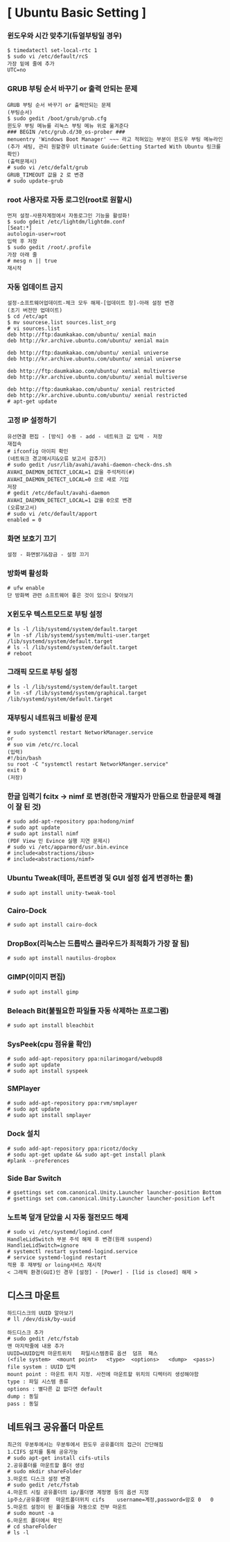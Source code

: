 # [ Ubuntu Basic Setting ]

### 윈도우와 시간 맞추기(듀얼부팅일 경우)

```
$ timedatectl set-local-rtc 1
$ sudo vi /etc/default/rcS
가장 밑에 줄에 추가
UTC=no
```

### GRUB 부팅 순서 바꾸기 or 출력 안되는 문제

```
GRUB 부팅 순서 바꾸기 or 출력안되는 문제
(부팅순서)
$ sudo gedit /boot/grub/grub.cfg
윈도우 부팅 메뉴를 리눅스 부팅 메뉴 위로 옮겨준다
### BEGIN /etc/grub.d/30_os-prober ###
menuentry 'Windows Boot Manager' ~~~ 라고 적혀있는 부분이 윈도우 부팅 메뉴라인
(추가 세팅, 관리 원할경우 Ultimate Guide:Getting Started With Ubuntu 링크를 확인)
(출력문제시)
# sudo vi /etc/defalt/grub
GRUB_TIMEOUT 값을 2 로 변경
# sudo update-grub
```

### root 사용자로 자동 로그인(root로 원할시)

```
먼저 설정-사용자계정에서 자동로그인 기능을 활성화!
$ sudo gdeit /etc/lightdm/lightdm.conf
[Seat:*]
autologin-user=root
입력 후 저장
$ sudo gedit /root/.profile
가장 아래 줄
# mesg n || true
재시작
```

### 자동 업데이트 금지

```
설정-소프트웨어업데이트-체크 모두 해제-[업데이트 창]-아래 설정 변경
(초기 버전만 업데이트)
$ cd /etc/apt
$ mv sourcese.list sources.list_org
# vi sources.list
deb http://ftp:daumkakao.com/ubuntu/ xenial main
deb http://kr.archive.ubuntu.com/ubuntu/ xenial main 

deb http://ftp:daumkakao.com/ubuntu/ xenial universe
deb http://kr.archive.ubuntu.com/ubuntu/ xenial universe

deb http://ftp:daumkakao.com/ubuntu/ xenial multiverse
deb http://kr.archive.ubuntu.com/ubuntu/ xenial multiverse

deb http://ftp:daumkakao.com/ubuntu/ xenial restricted
deb http://kr.archive.ubuntu.com/ubuntu/ xenial restricted
# apt-get update
```

### 고정 IP 설정하기

```
유선연결 편집 - [방식] 수동 - add - 네트워크 값 입력 - 저장
재접속
# ifconfig 아이피 확인
(네트워크 경고메시지&오류 보고서 감추기)
# sudo gedit /usr/lib/avahi/avahi-daemon-check-dns.sh
AVAHI_DAEMON_DETECT_LOCAL=1 값을 주석처리(#)
AVAHI_DAEMON_DETECT_LOCAL=0 으로 새로 기입
저장
# gedit /etc/default/avahi-daemon
AVAHI_DAEMON_DETECT_LOCAL=1 값을 0으로 변경
(오류보고서)
# sudo vi /etc/default/apport
enabled = 0
```

### 화면 보호기 끄기

```
설정 - 화면밝기&잠금 - 설정 끄기
```

### 방화벽 활성화

```
# ufw enable
단 방화벽 관련 소프트웨어 좋은 것이 있으니 찾아보기
```

### X윈도우 텍스트모드로 부팅 설정

```
# ls -l /lib/systemd/system/default.target
# ln -sf /lib/systemd/system/multi-user.target /lib/systemd/system/default.target
# ls -l /lib/systemd/system/default.target
# reboot
```

### 그래픽 모드로 부팅 설정

```
# ls -l /lib/systemd/system/default.target
# ln -sf /lib/systemd/system/graphical.target /lib/systemd/system/default.target
```

### 재부팅시 네트워크 비활성 문제

```
# sudo systemctl restart NetworkManager.service
or
# suo vim /etc/rc.local
(입력)
#!/bin/bash
su root -C "systemctl restart NetworkManger.service"
exit 0
(저장)
```

### 한글 입력기 fcitx -> nimf 로 변경(한국 개발자가 만듬으로 한글문제 해결이 잘 된 것)

```
# sudo add-apt-repository ppa:hodong/nimf
# sudo apt update
# sudo apt install nimf
(PDF View 인 Evince 실행 지연 문제시)
# sudo vi /etc/apparmord/usr.bin.evince
# include<abstractions/ibus>
# include<abstractions/nimf>
```

### Ubuntu Tweak(테마, 폰트변경 및 GUI 설정 쉽게 변경하는 툴)

```
# sudo apt install unity-tweak-tool
```

### Cairo-Dock

```
# sudo apt install cairo-dock
```

### DropBox(리눅스는 드롭박스 클라우드가 최적화가 가장 잘 됨)

```
# sudo apt install nautilus-dropbox
```

### GIMP(이미지 편집)

```
# sudo apt install gimp
```

### Beleach Bit(불필요한 파일들 자동 삭제하는 프로그램)

```
# sudo apt install bleachbit
```

### SysPeek(cpu 점유율 확인)

```
# sudo add-apt-repository ppa:nilarimogard/webupd8
# sudo apt update
# sudo apt install syspeek
```

### SMPlayer

```
# sudo add-apt-repository ppa:rvm/smplayer
# sudo apt update
# sudo apt install smplayer
```

### Dock 설치

```
# sudo add-apt-repository ppa:ricotz/docky
# sodu apt-get update && sudo apt-get install plank
#plank --preferences 
```

### Side Bar Switch

```
# gsettings set com.canonical.Unity.Launcher launcher-position Bottom
# gsettings set com.canonical.Unity.Launcher launcher-position Left
```

### 노트북 덮개 닫았을 시 자동 절전모드 해제

```
# sudo vi /etc/systemd/logind.conf
HandleLidSwitch 부분 주석 해제 후 변경(원래 suspend)
HandlieLidSwitch=ignore
# systemctl restart systemd-logind.service
# service systemd-logind restart
적용 후 재부팅 or loing서비스 재시작
< 그래픽 환경(GUI)인 경우 [설정] - [Power] - [lid is closed] 해제 >
```

## 디스크 마운트

```
하드디스크의 UUID 알아보기
# ll /dev/disk/by-uuid

하드디스크 추가
# sudo gedit /etc/fstab
맨 마지막줄에 내용 추가
UUID=UUID입력	마운트위치	파일시스템종류	옵션	덤프	패스
(<file system>	<mount point>	<type>	<options>	<dump>	<pass>)
file system : UUID 입력
mount point : 마운트 위치 지정. 사전에 마운트할 위치의 디렉터리 생성해야함
type : 파일 시스템 종류
options : 별다른 값 없다면 default
dump : 동일
pass : 동일 
```

## 네트워크 공유폴더 마운트

```
최근의 우분투에서는 우분투에서 윈도우 공유폴더의 접근이 간단해짐
1.CIFS 설치를 통해 공유가능
# sudo apt-get install cifs-utils
2.공유폴더를 마운트할 폴더 생성
# sudo mkdir shareFolder
3.마운트 디스크 설정 변경
# sudo gedit /etc/fstab
4.마운트 시킬 공유폴더의 ip/폴더명 계정명 등의 옵션 지정
ip주소/공유폴더명	마운트폴더위치	cifs	username=계정,password=암호	0	0
5.마운트 설정이 된 폴더들을 자동으로 전부 마운트
# sudo mount -a
6.마운트 폴더에서 확인
# cd shareFolder
# ls -l
```



